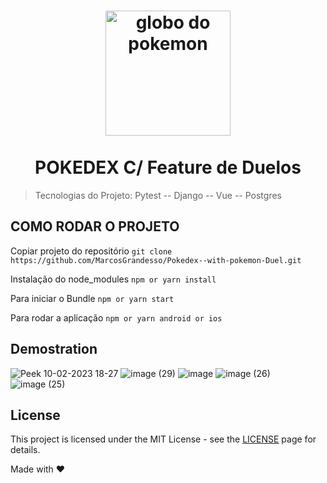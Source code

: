 <h1 align="center">
  <img src="https://imagensemoldes.com.br/wp-content/uploads/2020/04/Logo-Pokebola-Pok%C3%A9mon-PNG-1200x900.png" width="200" alt="globo do pokemon" border="0">
<br>
<br>
POKEDEX C/ Feature de Duelos
</h1>

> Tecnologias do Projeto: 
Pytest -- Django -- Vue -- Postgres

## COMO RODAR O PROJETO
Copiar projeto do repositório
`git clone https://github.com/MarcosGrandesso/Pokedex--with-pokemon-Duel.git`

Instalação do node_modules
`npm or yarn install`

Para iniciar o Bundle
`npm or yarn start`

Para rodar a aplicação
`npm or yarn android or ios`


## Demostration
![Peek 10-02-2023 18-27](https://user-images.githubusercontent.com/104371113/218201685-a03aad4b-ddca-4e57-86f7-2511caa6b01e.gif)
![image (29)](https://user-images.githubusercontent.com/104371113/218199360-1651ad31-0265-472c-9c7e-ecbe562db91d.png)
![image](https://user-images.githubusercontent.com/104371113/218199418-a08cf11a-4146-41dd-ab81-43313182e2a3.png)
![image (26)](https://user-images.githubusercontent.com/104371113/218199131-cf9a399a-803d-43e4-8ebf-99652f6b68b2.png)
![image (25)](https://user-images.githubusercontent.com/104371113/218199141-5d116b61-d9bc-4c41-bd14-cd6956cb7109.png)



## License
This project is licensed under the MIT License - see the [LICENSE](https://opensource.org/licenses/MIT) page for details.

Made with :heart:
